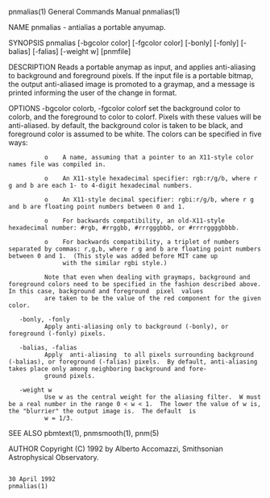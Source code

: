 pnmalias(1)                                                                             General Commands Manual                                                                            pnmalias(1)

NAME
       pnmalias - antialias a portable anyumap.

SYNOPSIS
       pnmalias [-bgcolor color] [-fgcolor color] [-bonly] [-fonly] [-balias] [-falias] [-weight w] [pnmfile]

DESCRIPTION
       Reads  a  portable  anymap  as  input,  and  applies anti-aliasing to background and foreground pixels.  If the input file is a portable bitmap, the output anti-aliased image is promoted to a
       graymap, and a message is printed informing the user of the change in format.

OPTIONS
       -bgcolor colorb, -fgcolor colorf
              set the background color to colorb, and the foreground to color to colorf.  Pixels with these values will be anti-aliased. by default, the background color is taken to  be  black,  and
              foreground color is assumed to be white.  The colors can be specified in five ways:

              o    A name, assuming that a pointer to an X11-style color names file was compiled in.

              o    An X11-style hexadecimal specifier: rgb:r/g/b, where r g and b are each 1- to 4-digit hexadecimal numbers.

              o    An X11-style decimal specifier: rgbi:r/g/b, where r g and b are floating point numbers between 0 and 1.

              o    For backwards compatibility, an old-X11-style hexadecimal number: #rgb, #rrggbb, #rrrgggbbb, or #rrrrggggbbbb.

              o    For backwards compatibility, a triplet of numbers separated by commas: r,g,b, where r g and b are floating point numbers between 0 and 1.  (This style was added before MIT came up
                   with the similar rgbi style.)

              Note that even when dealing with graymaps, background and foreground colors need to be specified in the fashion described above.  In this case, background and foreground  pixel  values
              are taken to be the value of the red component for the given color.

       -bonly, -fonly
              Apply anti-aliasing only to background (-bonly), or foreground (-fonly) pixels.

       -balias, -falias
              Apply  anti-aliasing  to all pixels surrounding background (-balias), or foreground (-falias) pixels.  By default, anti-aliasing takes place only among neighboring background and fore‐
              ground pixels.

       -weight w
              Use w as the central weight for the aliasing filter.  W must be a real number in the range 0 < w < 1.  The lower the value of w is, the "blurrier" the output image is.  The default  is
              w = 1/3.

SEE ALSO
       pbmtext(1), pnmsmooth(1), pnm(5)

AUTHOR
       Copyright (C) 1992 by Alberto Accomazzi, Smithsonian Astrophysical Observatory.

                                                                                             30 April 1992                                                                                 pnmalias(1)
